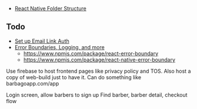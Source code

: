 - [React Native Folder Structure](https://www.youtube.com/watch?v=ccOtKD5ZL1E&ab_channel=SimCoder)

## Todo

- [Set up Email Link Auth](https://firebase.google.com/docs/auth/web/email-link-auth)
- [Error Boundaries, Logging, and more](https://blog.bitsrc.io/react-error-handling-and-logging-best-practices-4444c57cd666)
  - https://www.npmjs.com/package/react-error-boundary
  - https://www.npmjs.com/package/react-native-error-boundary

Use firebase to host frontend pages like privacy policy and TOS. Also host a copy of web-build just to have it. Can do something like barbagoapp.com/app

Login screen, allow barbers to sign up
Find barber, barber detail, checkout flow
